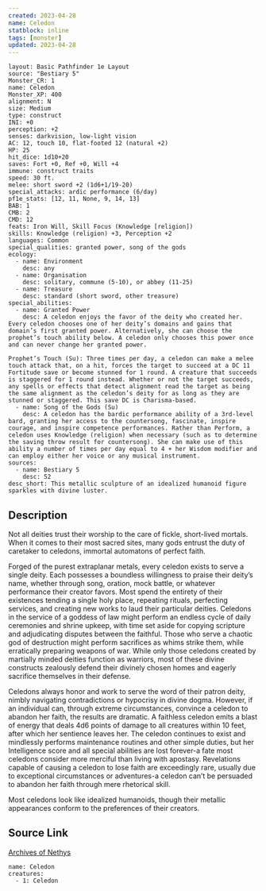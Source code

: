 ```yaml
---
created: 2023-04-28
name: Celedon
statblock: inline
tags: [monster]
updated: 2023-04-28
---
```

```statblock
layout: Basic Pathfinder 1e Layout
source: "Bestiary 5"
Monster_CR: 1
name: Celedon
Monster_XP: 400
alignment: N
size: Medium
type: construct
INI: +0
perception: +2
senses: darkvision, low-light vision
AC: 12, touch 10, flat-footed 12 (natural +2)
HP: 25
hit_dice: 1d10+20
saves: Fort +0, Ref +0, Will +4
immune: construct traits
speed: 30 ft.
melee: short sword +2 (1d6+1/19-20)
special_attacks: ardic performance (6/day)
pf1e_stats: [12, 11, None, 9, 14, 13]
BAB: 1
CMB: 2
CMD: 12
feats: Iron Will, Skill Focus (Knowledge [religion])
skills: Knowledge (religion) +3, Perception +2
languages: Common
special_qualities: granted power, song of the gods
ecology:
  - name: Environment
    desc: any
  - name: Organisation
    desc: solitary, commune (5-10), or abbey (11-25)
  - name: Treasure
    desc: standard (short sword, other treasure)
special_abilities:
  - name: Granted Power
    desc: A celedon enjoys the favor of the deity who created her. Every celedon chooses one of her deity’s domains and gains that domain’s first granted power. Alternatively, she can choose the prophet’s touch ability below. A celedon only chooses this power once and can never change her granted power.

Prophet’s Touch (Su): Three times per day, a celedon can make a melee touch attack that, on a hit, forces the target to succeed at a DC 11 Fortitude save or become stunned for 1 round. A creature that succeeds is staggered for 1 round instead. Whether or not the target succeeds, any spells or effects that detect alignment read the target as being the same alignment as the celedon’s deity for as long as they are stunned or staggered. This save DC is Charisma-based.
  - name: Song of the Gods (Su)
    desc: A celedon has the bardic performance ability of a 3rd-level bard, granting her access to the countersong, fascinate, inspire courage, and inspire competence performances. Rather than Perform, a celedon uses Knowledge (religion) when necessary (such as to determine the saving throw result for countersong). She can make use of this ability a number of times per day equal to 4 + her Wisdom modifier and can employ either her voice or any musical instrument.
sources:
  - name: Bestiary 5
    desc: 52
desc_short: This metallic sculpture of an idealized humanoid figure sparkles with divine luster.
```
## Description
Not all deities trust their worship to the care of fickle, short-lived mortals. When it comes to their most sacred sites, many gods entrust the duty of caretaker to celedons, immortal automatons of perfect faith.

Forged of the purest extraplanar metals, every celedon exists to serve a single deity. Each possesses a boundless willingness to praise their deity’s name, whether through song, oration, mock battle, or whatever performance their creator favors. Most spend the entirety of their existences tending a single holy place, repeating rituals, perfecting services, and creating new works to laud their particular deities. Celedons in the service of a goddess of law might perform an endless cycle of daily ceremonies and shrine upkeep, with time set aside for copying scripture and adjudicating disputes between the faithful. Those who serve a chaotic god of destruction might perform sacrifices as whims strike them, while erratically preparing weapons of war. While only those celedons created by martially minded deities function as warriors, most of these divine constructs zealously defend their divinely chosen homes and eagerly sacrifice themselves in their defense.

Celedons always honor and work to serve the word of their patron deity, nimbly navigating contradictions or hypocrisy in divine dogma. However, if an individual can, through extreme circumstances, convince a celedon to abandon her faith, the results are dramatic. A faithless celedon emits a blast of energy that deals 4d6 points of damage to all creatures within 10 feet, after which her sentience leaves her. The celedon continues to exist and mindlessly performs maintenance routines and other simple duties, but her Intelligence score and all special abilities are lost forever-a fate most celedons consider more merciful than living with apostasy. Revelations capable of causing a celedon to lose faith are exceedingly rare, usually due to exceptional circumstances or adventures-a celedon can’t be persuaded to abandon her faith through mere rhetorical skill.

Most celedons look like idealized humanoids, though their metallic appearances conform to the preferences of their creators.
## Source Link
[Archives of Nethys](https://aonprd.com/MonsterDisplay.aspx?ItemName=Celedon)
```encounter-table
name: Celedon
creatures:
  - 1: Celedon
```
